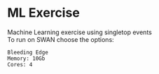 # ML Exercise

Machine Learning exercise using singletop events <br/>
To run on SWAN choose the options: <br/>
```
Bleeding Edge
Memory: 10Gb
Cores: 4 
```
